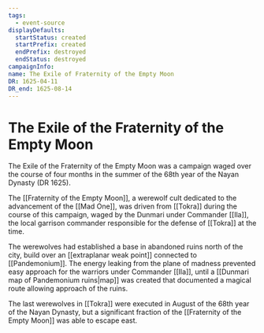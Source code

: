 ```yaml
---
tags:
  - event-source
displayDefaults:
  startStatus: created
  startPrefix: created
  endPrefix: destroyed
  endStatus: destroyed
campaignInfo: 
name: The Exile of Fraternity of the Empty Moon
DR: 1625-04-11
DR_end: 1625-08-14
---
```

# The Exile of the Fraternity of the Empty Moon

The Exile of the Fraternity of the Empty Moon was a campaign waged over the course of four months in the summer of the 68th year of the Nayan Dynasty (DR 1625). 

The [[Fraternity of the Empty Moon]], a werewolf cult dedicated to the advancement of the [[Mad One]], was driven from [[Tokra]] during the course of this campaign, waged by the Dunmari under Commander [[Ila]], the local garrison commander responsible for the defense of [[Tokra]] at the time. 

The werewolves had established a base in abandoned ruins north of the city, build over an [[extraplanar weak point]] connected to [[Pandemonium]]. The energy leaking from the plane of madness prevented easy approach for the warriors under Commander [[Ila]], until a [[Dunmari map of Pandemonium ruins|map]] was created that documented a magical route allowing approach of the ruins. 

The last werewolves in [[Tokra]] were executed in August of the 68th year of the Nayan Dynasty, but a significant fraction of the [[Fraternity of the Empty Moon]] was able to escape east. 